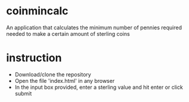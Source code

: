 # coinmincalc
An application that calculates the minimum number of pennies required needed to make a certain amount of sterling coins

# instruction
- Download/clone the repository
- Open the file 'index.html' in any browser
- In the input box provided, enter a sterling value and hit enter or click submit
